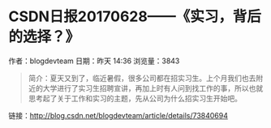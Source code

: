 # CSDN日报20170628——《实习，背后的选择？》
作者：blogdevteam
日期：昨天 14:36
浏览量：3843
> 简介：夏天又到了，临近暑假，很多公司都在招实习生。上个月我们也去附近的大学进行了实习生招聘宣讲，再加上时有人问到找工作的事，所以也就思考起了关于工作和实习的主题，先从公司为什么招实习生开始吧。

 链接：http://blog.csdn.net/blogdevteam/article/details/73840694
